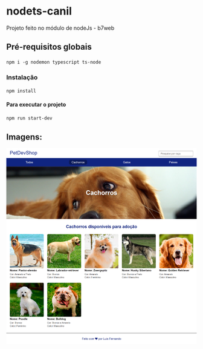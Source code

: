 # nodets-canil
Projeto feito no módulo de nodeJs - b7web

## Pré-requisitos globais
`npm i -g nodemon typescript ts-node`

### Instalação
`npm install`

#### Para executar o projeto
`npm run start-dev`

## Imagens:

![Screenshot](screenshots/desk.png)
